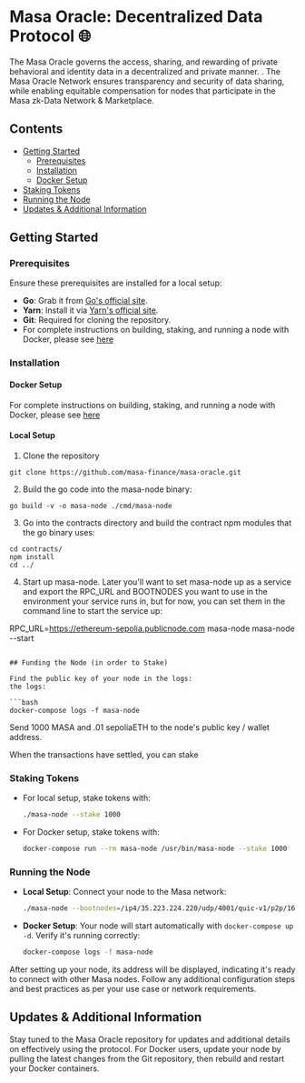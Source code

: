 # Masa Oracle: Decentralized Data Protocol 🌐

The Masa Oracle governs the access, sharing, and rewarding of private behavioral and identity data in a decentralized and private manner. . The Masa Oracle Network ensures transparency and security of data sharing, while  enabling equitable compensation for nodes that participate in the Masa zk-Data Network & Marketplace.

## Contents
- [Getting Started](#getting-started)
  - [Prerequisites](#prerequisites)
  - [Installation](#installation)
  - [Docker Setup](#docker-setup)
- [Staking Tokens](#staking-tokens)
- [Running the Node](#running-the-node)
- [Updates & Additional Information](#updates--additional-information)

## Getting Started

### Prerequisites

Ensure these prerequisites are installed for a local setup:
- **Go**: Grab it from [Go's official site](https://golang.org/dl/).
- **Yarn**: Install it via [Yarn's official site](https://classic.yarnpkg.com/en/docs/install/).
- **Git**: Required for cloning the repository.
- For complete instructions on building, staking, and running a node with Docker, please see [here](./DOCKER.md) 

### Installation


#### Docker Setup

For complete instructions on building, staking, and running a node with Docker, please see [here](./DOCKER.md) 

#### Local Setup

1. Clone the repository
```
git clone https://github.com/masa-finance/masa-oracle.git
```
2. Build the go code into the masa-node binary:
```
go build -v -o masa-node ./cmd/masa-node
```
3. Go into the contracts directory and build the contract npm modules that the go binary uses:
```
cd contracts/ 
npm install
cd ../
```
4. Start up masa-node. Later you'll want to set masa-node up as a service and export the RPC_URL and BOOTNODES you want to use in the environment your service runs in, but for now, you can set them in the command line to start the service up:

RPC_URL=https://ethereum-sepolia.publicnode.com masa-node masa-node --start
   ```

## Funding the Node (in order to Stake)

Find the public key of your node in the logs:
the logs:

```bash
docker-compose logs -f masa-node
```
Send 1000 MASA and .01 sepoliaETH to the node's public key / wallet address.

When the transactions have settled, you can stake

### Staking Tokens

- For local setup, stake tokens with:
  ```bash
  ./masa-node --stake 1000
  ```
- For Docker setup, stake tokens with:
  ```bash
  docker-compose run --rm masa-node /usr/bin/masa-node --stake 1000
  ```

### Running the Node

- **Local Setup**: Connect your node to the Masa network:
  ```bash
  ./masa-node --bootnodes=/ip4/35.223.224.220/udp/4001/quic-v1/p2p/16Uiu2HAmPxXXjR1XJEwckh6q1UStheMmGaGe8fyXdeRs3SejadSa --port=4001 --udp=true --tcp=false --start=true
  ```
- **Docker Setup**: Your node will start automatically with `docker-compose up -d`. Verify it's running correctly:
  ```bash
  docker-compose logs -f masa-node
  ```

After setting up your node, its address will be displayed, indicating it's ready to connect with other Masa nodes. Follow any additional configuration steps and best practices as per your use case or network requirements.

## Updates & Additional Information

Stay tuned to the Masa Oracle repository for updates and additional details on effectively using the protocol. For Docker users, update your node by pulling the latest changes from the Git repository, then rebuild and restart your Docker containers.

